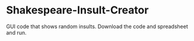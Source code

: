 # Shakespeare-Insult-Creator
GUI code that shows random insults. Download the code and spreadsheet and run.
